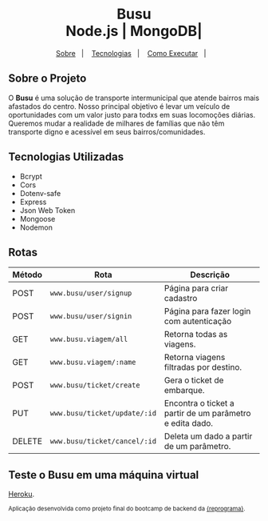 <h1 align="center">
    <br>Busu<br/>
    Node.js | MongoDB|
</h1>


<p align="center">
    <a href="sobre-o-projeto">Sobre</a>&nbsp;&nbsp;&nbsp;|&nbsp;&nbsp;&nbsp;
    <a href="tecnologias-utilizadas">Tecnologias</a>&nbsp;&nbsp;&nbsp;|&nbsp;&nbsp;&nbsp;
    <a href="como-executar">Como Executar</a>&nbsp;&nbsp;&nbsp;|&nbsp;&nbsp;&nbsp;
    
</p>


## Sobre o Projeto

O **Busu** é uma solução de transporte intermunicipal que atende bairros mais afastados do centro. Nosso principal objetivo é levar um veículo de oportunidades com um valor justo para todxs em suas locomoções diárias. Queremos mudar a realidade de milhares de famílias que não têm transporte digno e acessível em seus bairros/comunidades.


## Tecnologias Utilizadas

- Bcrypt
- Cors
- Dotenv-safe
- Express
- Json Web Token
- Mongoose
- Nodemon



## Rotas

Método | Rota |	Descrição |
-----| ------- | --------- |
POST |`www.busu/user/signup` |	Página para criar cadastro
POST |`www.busu/user/signin` |	Página para fazer login com autenticação
GET | `www.busu.viagem/all` | Retorna todas as viagens.
GET | `www.busu.viagem/:name` | Retorna viagens filtradas por destino.
POST | `www.busu/ticket/create` |	Gera o ticket de embarque.
PUT | `www.busu/ticket/update/:id` |	Encontra o ticket a partir de um parâmetro e edita dado.
DELETE | `www.busu/ticket/cancel/:id` |	Deleta um dado a partir de um parâmetro.



## Teste o Busu em uma máquina virtual 

[Heroku](https://app-busu.herokuapp.com/).

<sub>Aplicação desenvolvida como projeto final do bootcamp de backend da [{reprograma}](https://github.com/reprograma).</sub>
